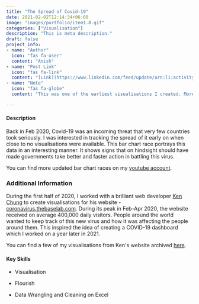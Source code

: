```yaml
---
title: "The Spread of Covid-19"
date: 2021-02-02T12:14:34+06:00
image: "images/portfolio/item1.8.gif"
categories: ["Visualisation"]
description: "This is meta description."
draft: false
project_info:
- name: "Author"
  icon: "fas fa-user"
  content: "Anish"
- name: "Post Link"
  icon: "fas fa-link"
  content: "[Link](https://www.linkedin.com/feed/update/urn:li:activity:6642033879513432064/)"
- name: "Note"
  icon: "fas fa-globe"
  content: "This was one of the earliest visualisations I created. More of them can be found on my youtube channel. The data was cleaned and wrangled using Excel daily during the Feb 2020 to May 2020 period."

---
```


#### Description
Back in Feb 2020, Covid-19 was an incoming threat that very few countries took seriously. I was interested in tracking the spread of it early on when close to no visualisations were available. This bar chart race portrays this data in an interesting manner. It shows signs that on hindsight should have made governments take better and faster action in battling this virus. 

You can find more updated bar chart races on my [youtube account](https://bit.ly/3zuZJez).

### Additional Information

During the first half of 2020, I worked with a brilliant web developer [Ken Chung](https://www.linkedin.com/in/ken-chung-a71aa71a0/) to create visualisations for his website - [coronavirus.thebaselab.com](coronavirus.thebaselab.com). During its peak in Feb-Apr 2020, the website received on average 400,000 daily visitors. People around the world wanted to keep track of this new virus and how it was affecting the people around them. This inspired the idea of creating a COVID-19 dashboard which I worked on a year later in 2021. 

You can find a few of my visualisations from Ken's website archived [here](http://web.archive.org/web/20200401121011/https://coronavirus.thebaselab.com/). 

#### Key Skills

- Visualisation

- Flourish

- Data Wrangling and Cleaning on Excel 